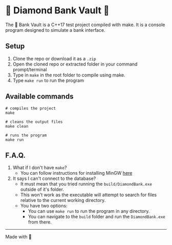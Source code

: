 # 💎 Diamond Bank Vault 💎

The 💎 Bank Vault is a C++17 test project compiled with make. It is a console program designed to simulate a bank interface.

## Setup
1. Clone the repo or download it as a `.zip`
2. Open the cloned repo or extracted folder in your command prompt/terminal
3. Type in `make` in the root folder to compile using make.
4. Type `make run` to run the program

## Available commands
```
# compiles the project
make

# cleans the output files
make clean

# runs the program
make run
```

## F.A.Q.

1. What if I don't have `make`?
   - You can follow instructions for installing MinGW [here](https://code.visualstudio.com/docs/cpp/config-mingw#_installing-the-mingww64-toolchain)
2. It says I can't connect to the database?
   - It must mean that you tried running the `build/DiamondBank.exe` outside of it's folder.
   - This won't work as the executable will attempt to search for files relative to the current working directory.
   - You have two options:
     - You can use `make run` to run the program in any directory.
     - You can navigate to the `build` folder and run the `DiamondBank.exe` from there.

---
Made with 🍹